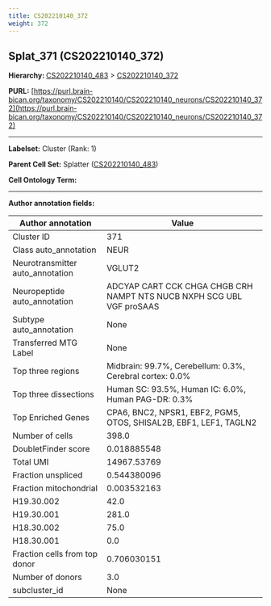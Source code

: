 ```yaml
---
title: CS202210140_372
weight: 372
---
```

## Splat_371 (CS202210140_372)
<b>Hierarchy: </b>
[CS202210140_483](../CS202210140_483) >
[CS202210140_372](../CS202210140_372)

**PURL:** [https://purl.brain-bican.org/taxonomy/CS202210140/CS202210140_neurons/CS202210140_372](https://purl.brain-bican.org/taxonomy/CS202210140/CS202210140_neurons/CS202210140_372)

---


**Labelset:** Cluster (Rank: 1)

**Parent Cell Set:** Splatter ([CS202210140_483](../CS202210140_483))



**Cell Ontology Term:** 

[MARKER GENES.]: #


---

[TRANSFERRED ANNOTATIONS.]: #


[AUTHOR ANNOTATION FIELDS.]: #


**Author annotation fields:**

| Author annotation | Value |
|-------------------|-------|
|Cluster ID|371|
|Class auto_annotation|NEUR|
|Neurotransmitter auto_annotation|VGLUT2|
|Neuropeptide auto_annotation|ADCYAP CART CCK CHGA CHGB CRH NAMPT NTS NUCB NXPH SCG UBL VGF proSAAS|
|Subtype auto_annotation|None|
|Transferred MTG Label|None|
|Top three regions|Midbrain: 99.7%, Cerebellum: 0.3%, Cerebral cortex: 0.0%|
|Top three dissections|Human SC: 93.5%, Human IC: 6.0%, Human PAG-DR: 0.3%|
|Top Enriched Genes|CPA6, BNC2, NPSR1, EBF2, PGM5, OTOS, SHISAL2B, EBF1, LEF1, TAGLN2|
|Number of cells|398.0|
|DoubletFinder score|0.018885548|
|Total UMI|14967.53769|
|Fraction unspliced|0.544380096|
|Fraction mitochondrial|0.003532163|
|H19.30.002|42.0|
|H19.30.001|281.0|
|H18.30.002|75.0|
|H18.30.001|0.0|
|Fraction cells from top donor|0.706030151|
|Number of donors|3.0|
|subcluster_id|None|
